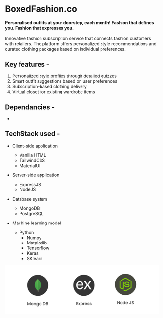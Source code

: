 # BoxedFashion.co
#### Personalised outfits at your doorstep, each month! Fashion that defines you. Fashion that expresses you.

Innovative fashion subscription service that connects fashion customers with retailers. The platform offers personalized style recommendations and curated clothing packages based on individual preferences.

## Key features -
1. Personalized style profiles through detailed quizzes
2. Smart outfit suggestions based on user preferences
3. Subscription-based clothing delivery
4. Virtual closet for existing wardrobe items

## Dependancies -
- 

## TechStack used -

- Client-side application
    - Vanilla HTML
    - TailwindCSS
    - MaterialUI
- Server-side application
    - ExpressJS
    - NodeJS
- Database system
    - MongoDB
    - PostgreSQL

- Machine learning model
    - Python
        - Numpy
        - Matplotlib
        - Tensorflow
        - Keras
        - SKlearn

![MEN STACK](./assets/menstackcropped1.png)